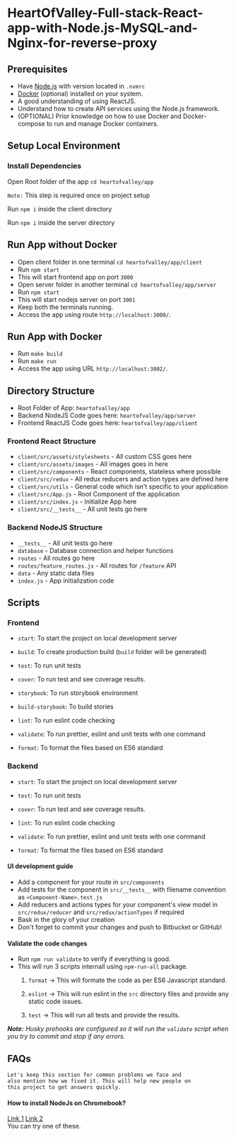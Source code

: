 # HeartOfValley-Full-stack-React-app-with-Node.js-MySQL-and-Nginx-for-reverse-proxy

## Prerequisites
- Have [Node.js](Node.js) with version located in `.nvmrc`
- [Docker](https://www.docker.com/products/docker-desktop) (optional) installed on your system.
- A good understanding of using ReactJS.
- Understand how to create API services using the Node.js framework.
- (OPTIONAL) Prior knowledge on how to use Docker and Docker-compose to run and manage Docker containers.

## Setup Local Environment

### Install Dependencies 
Open Root folder of the app `cd heartofvalley/app` 

`Note:` This step is required once on project setup

Run `npm i` inside the client directory

Run `npm i` inside the server directory

## Run App without Docker
- Open client folder in one terminal `cd heartofvalley/app/client`
- Run `npm start`
- This will start frontend app on port `3000`
- Open server folder in another terminal `cd heartofvalley/app/server`
- Run `npm start`
- This will start nodejs server on port `3001`
- Keep both the terminals running.
- Access the app using route `http://localhost:3000/`.

## Run App with Docker
- Run `make build`
- Run `make run`
- Access the app using URL `http://localhost:3002/`.

## Directory Structure
- Root Folder of App: `heartofvalley/app`
- Backend NodeJS Code goes here: `heartofvalley/app/server`
- Frontend ReactJS Code goes here: `heartofvalley/app/client`

### Frontend React Structure
- `client/src/assets/stylesheets` - All custom CSS goes here
- `client/src/assets/images` - All images goes in here
- `client/src/components` - React components, stateless where possible
- `client/src/redux` - All redux reducers and action types are defined here
- `client/src/utils` - General code which isn't specific to your application  
- `client/src/App.js` - Root Component of the application  
- `client/src/index.js` - Initialize App here 
- `client/src/__tests__` - All unit tests go here

### Backend NodeJS Structure
- `__tests__` - All unit tests go here
- `database` - Database connection and helper functions
- `routes` - All routes go here
- `routes/feature_routes.js` - All routes for `/feature` API
- `data` - Any static data files
- `index.js` - App initialization code

## Scripts

### Frontend
-  `start`: To start the project on local development server

-  `build`: To create production build (`build` folder will be generated)

-  `test`: To run unit tests

-  `cover`: To run test and see coverage results.

-  `storybook`: To run storybook environment

-  `build-storybook`: To build stories

-  `lint`: To run eslint code checking

-  `validate`: To run prettier, eslint and unit tests with one command

-  `format`: To format the files based on ES6 standard

### Backend
-  `start`: To start the project on local development server

-  `test`: To run unit tests

-  `cover`: To run test and see coverage results.

-  `lint`: To run eslint code checking

-  `validate`: To run prettier, eslint and unit tests with one command

-  `format`: To format the files based on ES6 standard

#### UI development guide
- Add a component for your route in `src/components`
- Add tests for the component in `src/__tests__` with filename convention as `<Component-Name>.test.js`
- Add reducers and actions types for your component's view model in `src/redux/reducer` and `src/redux/actionTypes` if required
- Bask in the glory of your creation
- Don't forget to commit your changes and push to Bitbucket or GitHub!

#### Validate the code changes

- Run `npm run validate` to verify if everything is good.
- This will run 3 scripts internall using `npm-run-all` package.
	1. `format` -> This will formate the code as per ES6 Javascript standard.

	2. `eslint` -> This will run eslint in the `src` directory files and provide any static code issues.

	3. `test` -> This will run all tests and provide the results.

***Note:** Husky prehooks are configured so it will run the `validate` script when you try to commit and stop if any errors.*
  


## FAQs
    Let's keep this section for common problems we face and 
    also mention how we fixed it. This will help new people on 
    this project to get answers quickly.

#### How to install NodeJs on Chromebook?
[Link 1](https://medium.com/@jacoboakley/web-development-with-a-chromebook-installing-nodejs-4e358b82a31b) 
[Link 2](https://medium.com/@shovelend/guide-on-how-to-install-node-js-and-npm-on-a-chromebook-8d89a35b791a)  
You can try one of these.